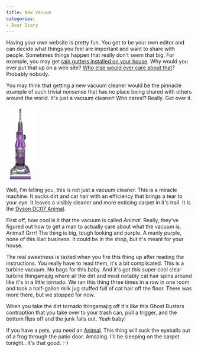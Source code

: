 ```yaml
---
title: New Vacuum
categories:
- Dear Diary
---
```


Having your own website is pretty fun. You get to be your own editor and can decide what things you feel are important and want to share with people. Sometimes things happen that really don't seem that big. For example, you may get [rain gutters installed on your house](/thingelstad/rain-gutters-installed). Why would you ever put that up on a web site? [Who else would ever care about that](http://thingelstad.com/s/rain-gutters-installed/img)? Probably nobody.

You may think that getting a new vacuum cleaner would be the pinnacle example of such trivial nonsense that has no place being shared with others around the world. It's just a vacuum cleaner! Who cares!? Really. Get over it.

![](/assets/posts/2004/o_dc07animal.jpg)

Well, I'm telling you, this is not just a vacuum cleaner. This is a miracle machine. It sucks dirt and cat hair with an efficiency that brings a tear to your eye. It leaves a visibly cleaner and more enticing carpet in it's trail. It is the [Dyson DC07 Animal](http://www.dyson.com/range/feature_frame.asp?model=DC07-ANIMAL).

First off, how cool is it that the vacuum is called _Animal_. Really, they've figured out how to get a man to actually care about what the vacuum is. Animal! Grrr! The thing is big, tough looking and purple. A manly purple, none of this lilac business. It could be in the shop, but it's meant for your house.

The real sweetness is tasted when you fire this thing up after reading the instructions. You really have to read them, it's a bit complicated. This is a turbine vacuum. No bags for this baby. And it's got this super cool clear turbine thingamajig where all the dirt and most notably cat hair spins around like it's in a little tornado. We ran this thing three times in a row in one room and took a half-gallon milk jug stuffed full of cat hair off the floor. There was more there, but we stopped for now.

When you take the dirt tornado thingamajig off it's like this Ghost Busters contraption that you take over to your trash can, pull a trigger, and the bottom flips off and the junk falls out. Yeah baby!

If you have a pets, you need an [Animal](http://www.dyson.com/range/feature_frame.asp?model=DC07-ANIMAL). This thing will suck the eyeballs out of a frog through the patio door. Amazing. I'll be sleeping on the carpet tonight.. it's that good. :-)
